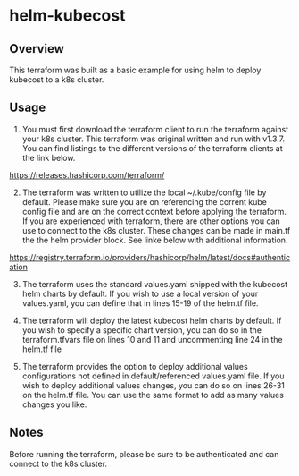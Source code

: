 # helm-kubecost

## Overview

This terraform was built as a basic example for using helm to deploy kubecost to a k8s cluster.

## Usage

1. You must first download the terraform client to run the terraform against your k8s cluster.  This terraform was original written and run with v1.3.7. You can find listings to the different versions of the terraform clients at the link below.

https://releases.hashicorp.com/terraform/

2. The terraform was written to utilize the local ~/.kube/config file by default.  Please make sure you are on referencing the corrent kube config file and are on the correct context before applying the terraform. If you are experienced with terraform, there are other options you can use to connect to the k8s cluster.  These changes can be made in main.tf the the helm provider block.  See linke below with additional information.

https://registry.terraform.io/providers/hashicorp/helm/latest/docs#authentication

3. The terraform uses the standard values.yaml shipped with the kubecost helm charts by default.  If you wish to use a local version of your values.yaml, you can define that in lines 15-19 of the helm.tf file.

4. The terraform will deploy the latest kubecost helm charts by default.  If you wish to specify a specific chart version, you can do so in the terraform.tfvars file on lines 10 and 11 and uncommenting line 24 in the helm.tf file

5. The terraform provides the option to deploy additional values configurations not defined in default/referenced values.yaml file.  If you wish to deploy additional values changes, you can do so on lines 26-31 on the helm.tf file.  You can use the same format to add as many values changes you like.

## Notes

Before running the terraform, please be sure to be authenticated and can connect to the k8s cluster.